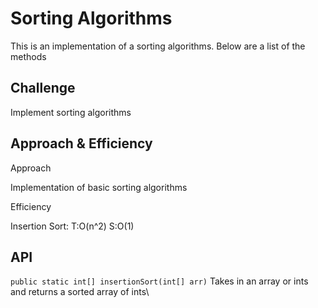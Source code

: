 # Sorting Algorithms

This is an implementation of a sorting algorithms.  Below are a list of the methods

## Challenge

Implement sorting algorithms

## Approach & Efficiency

Approach

Implementation of basic sorting algorithms

Efficiency  

Insertion Sort: T:O(n^2) S:O(1)

## API

```public static int[] insertionSort(int[] arr)``` Takes in an array or ints and returns a sorted array of ints\
